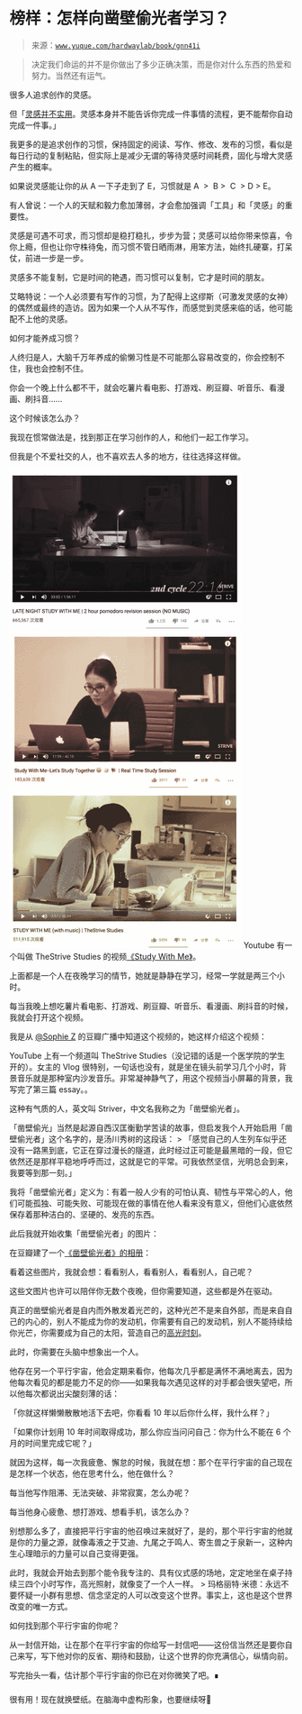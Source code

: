 # 榜样：怎样向凿壁偷光者学习？

> 来源：[`www.yuque.com/hardwaylab/book/gnn41i`](https://www.yuque.com/hardwaylab/book/gnn41i)

> 决定我们命运的并不是你做出了多少正确决策，而是你对什么东西的热爱和努力。当然还有运气。 

很多人追求创作的灵感。 

但「[灵感并不实用](http://haohailong.net/2019/03/muse-and-the-so-called-real-stuff/)。灵感本身并不能告诉你完成一件事情的流程，更不能帮你自动完成一件事。」 

我更多的是追求创作的习惯，保持固定的阅读、写作、修改、发布的习惯，看似是每日行动的复制粘贴，但实际上是减少无谓的等待灵感时间耗费，固化与增大灵感产生的概率。 

如果说灵感能让你的从 A 一下子走到了 E，习惯就是 A  >  B >  C  > D > E。 

有人曾说：一个人的天赋和毅力愈加薄弱，才会愈加强调「工具」和「灵感」的重要性。 

灵感是可遇不可求，而习惯却是稳打稳扎，步步为营；灵感可以给你带来惊喜，令你上瘾，但也让你守株待兔，而习惯不管日晒雨淋，用笨方法，始终扎硬寨，打呆仗，前进一步是一步。 

灵感多不能复制，它是时间的艳遇，而习惯可以复制，它才是时间的朋友。 

艾略特说：一个人必须要有写作的习惯，为了配得上这缪斯（可激发灵感的女神）的偶然或最终的造访。因为如果一个人从不写作，而感觉到灵感来临的话，他可能配不上他的灵感。 

如何才能养成习惯？ 

人终归是人，大脑千万年养成的偷懒习性是不可能那么容易改变的，你会控制不住，我也会控制不住。 

你会一个晚上什么都不干，就会吃薯片看电影、打游戏、刷豆瓣、听音乐、看漫画、刷抖音…… 

这个时候该怎么办？ 

我现在惯常做法是，找到那正在学习创作的人，和他们一起工作学习。 

但我是个不爱社交的人，也不喜欢去人多的地方，往往选择这样做。

![](img/81f07e807f14014a58a0cbdbe3a14898.png)  <ne-p id="2dfefc95d05b44d4940335ac0e13619e" data-lake-id="2dfefc95d05b44d4940335ac0e13619e">![](img/35b49dd42c719d68452d8331ee9bfcfa.png)  <ne-p id="ff8f48d9b7d6462fdbc4542738f1e02b" data-lake-id="ff8f48d9b7d6462fdbc4542738f1e02b">![](img/e509ca30c6f619f9317fd60701254434.png)  <ne-p id="1511b64c11a201a74bc650566a98a340" data-lake-id="1511b64c11a201a74bc650566a98a340">Youtube 有一个叫做 TheStrive Studies 的视频[《Study With Me》](https://www.youtube.com/channel/UCSQkQjPhnZw12Hj-SfsbX8w)。 

上面都是一个人在夜晚学习的情节，她就是静静在学习，经常一学就是两三个小时。  

<ne-p id="be408d0f2692ced0707b350386efe864" data-lake-id="be408d0f2692ced0707b350386efe864"><ne-p id="a2b348c03a60b11a206004cf7f6e52de" data-lake-id="a2b348c03a60b11a206004cf7f6e52de">每当我晚上想吃薯片看电影、打游戏、刷豆瓣、听音乐、看漫画、刷抖音的时候，我就会打开这个视频。 

我是从 [@Sophie Z](https://www.douban.com/people/sophie-z/status/) 的豆瓣广播中知道这个视频的，她这样介绍这个视频： 

YouTube 上有一个频道叫 TheStrive Studies（没记错的话是一个医学院的学生开的）。女主的 Vlog 很特别，一句话也没有，就是坐在镜头前学习几个小时，背景音乐就是那种室内沙发音乐。非常凝神静气了，用这个视频当小屏幕的背景，我写完了第三篇 essay。。  

<ne-p id="35cf25cd9a9fbc772db868615de2fc03" data-lake-id="35cf25cd9a9fbc772db868615de2fc03"><ne-p id="9f9139b55eed3d0cf9f9f4c5f56510b9" data-lake-id="9f9139b55eed3d0cf9f9f4c5f56510b9">这种有气质的人，英文叫 Striver，中文名我称之为「凿壁偷光者」。 

「凿壁偷光」当然是起源自西汉匡衡勤学苦读的故事，但启发我个人开始启用「凿壁偷光者」这个名字的，是汤川秀树的这段话： > 「感觉自己的人生列车似乎还没有一路黑到底，它正在穿过漫长的隧道，此时经过正可能是最黑暗的一段，但它依然还是那样平稳地呼呼而过，这就是它的平常。可我依然坚信，光明总会到来，我要等到那一刻。」 

我将「凿壁偷光者」定义为：有着一般人少有的可怕认真、韧性与平常心的人，他们可能孤独、可能失败、可能现在做的事情在他人看来没有意义，但他们心底依然保存着那种洁白的、坚硬的、发亮的东西。 

此后我就开始收集「凿壁偷光者」的图片：  

<ne-p id="b437405eb8a363948975e06a6d086b08" data-lake-id="b437405eb8a363948975e06a6d086b08"><ne-p id="2ff596836b37c5b0a428d1ebe9c5e501" data-lake-id="2ff596836b37c5b0a428d1ebe9c5e501"><ne-p id="940345cc519b94879eae0b8da00d7f35" data-lake-id="940345cc519b94879eae0b8da00d7f35"><ne-p id="0a193a15395bfae4ddefa21d0a26ba62" data-lake-id="0a193a15395bfae4ddefa21d0a26ba62"><ne-p id="1f85645747be3df9afa3d602f5fcdff7" data-lake-id="1f85645747be3df9afa3d602f5fcdff7">在豆瓣建了一个[《凿壁偷光者》的相册](https://www.douban.com/photos/album/1686159083/)：  

<ne-p id="11c057849708d66f28328188db24f913" data-lake-id="11c057849708d66f28328188db24f913">看着这些图片，我就会想：看看别人，看看别人，看看别人，自己呢？ 

这些文图片也许可以陪伴你无数个夜晚，但你需要知道，这些都是外在驱动。 

真正的凿壁偷光者是自内而外散发着光芒的，这种光芒不是来自外部，而是来自自己的内心的，别人不能成为你的发动机，你需要有自己的发动机，别人不能持续给你光芒，你需要成为自己的太阳，营造自己的[高光时刻](https://mp.weixin.qq.com/s?__biz=MzA4MTQ0NDQxNg==&mid=2650640034&idx=1&sn=3b3151b5046e85e54c819641df6b0894&chksm=879dc58db0ea4c9b858b05b09e0640c822d4288fe14c68b57a7e9132d9f681a0da3190e83be7&token=348230470&lang=zh_CN#rd)。 

此时，你需要在头脑中想象出一个人。 

他存在另一个平行宇宙，他会定期来看你，他每次几乎都是满怀不满地离去，因为他每次看见的都是能力不足的你——如果我每次遇见这样的对手都会很失望吧，所以他每次都说出尖酸刻薄的话： 

「你就这样懒懒散散地活下去吧，你看看 10 年以后你什么样，我什么样？」 

「如果你计划用 10 年时间取得成功，那么你应当问问自己：你为什么不能在 6 个月的时间里完成它呢？」 

就因为这样，每一次我疲惫、懈怠的时候，我就在想：那个在平行宇宙的自己现在是怎样一个状态，他在思考什么，他在做什么？ 

每当他写作阻滞、无法突破、非常寂寞，怎么办呢？ 

每当他身心疲惫、想打游戏、想看手机，该怎么办？ 

别想那么多了，直接把平行宇宙的他召唤过来就好了，是的，那个平行宇宙的他就是你的力量之源，就像毒液之于艾迪、九尾之于鸣人、寄生兽之于泉新一，这种内生心理暗示的力量可以自己变得更强。 

此时，我就会开始去到那个能令我专注的、具有仪式感的场地，定定地坐在桌子持续三四个小时写作，高光照射，就像变了一个人一样。 > 玛格丽特·米德：永远不要怀疑一小群有思想、信念坚定的人可以改变这个世界。事实上，这也是这个世界改变的唯一方式。 

如何找到那个平行宇宙的你呢？ 

从一封信开始，让在那个在平行宇宙的你给写一封信吧——这份信当然还是要你自己来写，写下他对你的反省、期待和鼓励，让这个世界的你充满信心，纵情向前。  

<ne-p id="1c5e854e68578f7ca2526349f429917d" data-lake-id="1c5e854e68578f7ca2526349f429917d">写完抬头一看，估计那个平行宇宙的你已在对你微笑了吧。∎ 

### [](https://mp.weixin.qq.com/s?__biz=MzU2NzA3NDE3Mw==&mid=2247489136&idx=1&sn=38f76636ac8acce9acdaa4978fbc628f&chksm=fca39a62cbd41374aa9e129a9d1693c848496e45406fcf5d112c3e8585a71e6ddd2163b37532&scene=21#wechat_redirect)

 

很有用！现在就换壁纸。在脑海中虚构形象，也要继续呀🍺</ne-p></ne-p></ne-p></ne-p></ne-p></ne-p></ne-p></ne-p></ne-p></ne-p></ne-p></ne-p></ne-p></ne-p>